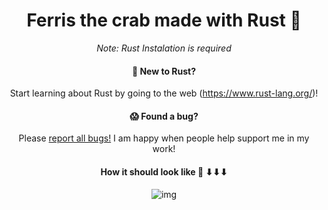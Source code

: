 <div align="center">
  <h1>Ferris the crab made with Rust  🦀️</h1>

*Note: Rust Instalation is required*

#### 🤠 New to Rust?

Start learning about Rust by going to the web (https://www.rust-lang.org/)!


#### 😱 Found a bug?

Please [report all bugs!](https://github.com/Road-Block-coder/Rust_ferris_crab/issues) I am happy when people help support me in my work!

#### How it should look like 🦀️ ⬇⬇⬇ 
![img](https://user-images.githubusercontent.com/101880168/195452934-f522cb9f-be53-472f-af68-b90a6dc4da62.png)





